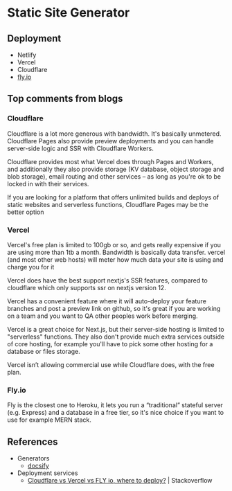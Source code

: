 # Static Site Generator

## Deployment

- Netlify
- Vercel
- Cloudflare
- [fly.io](https://fly.io/)

## Top comments from blogs

### Cloudflare

Cloudflare is a lot more generous with bandwidth. It's basically unmetered.
Cloudflare Pages also provide preview deployments and you can handle server-side logic and SSR with Cloudflare Workers.

Cloudflare provides most what Vercel does through Pages and Workers, and additionally they also provide storage (KV database, object storage and blob storage), email routing and other services – as long as you're ok to be locked in with their services.

If you are looking for a platform that offers unlimited builds and deploys of static websites and serverless functions, Cloudflare Pages may be the better option

### Vercel

Vercel's free plan is limited to 100gb or so, and gets really expensive if you are using more than 1tb a month. Bandwidth is basically data transfer. vercel (and most other web hosts) will meter how much data your site is using and charge you for it

Vercel does have the best support nextjs's SSR features, compared to cloudflare which only supports ssr on nextjs version 12.

Vercel has a convenient feature where it will auto-deploy your feature branches and post a preview link on github, so it's great if you are working on a team and you want to QA other peoples work before merging.

Vercel is a great choice for Next.js, but their server-side hosting is limited to "serverless" functions. They also don't provide much extra services outside of core hosting, for example you'll have to pick some other hosting for a database or files storage.

Vercel isn’t allowing commercial use while Cloudflare does, with the free plan.

### Fly.io

Fly is the closest one to Heroku, it lets you run a “traditional” stateful server (e.g. Express) and a database in a free tier, so it's nice choice if you want to use for example MERN stack.

## References

- Generators
    - [docsify](https://github.com/docsifyjs/docsify)
- Deployment services
    - [Cloudflare vs Vercel vs FLY io, where to deploy?](https://www.reddit.com/r/react/comments/10gc644/cloudflare_vs_vercel_vs_fly_io_where_to_deploy/) | Stackoverflow
